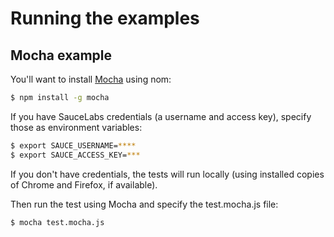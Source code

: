 # Running the examples

## Mocha example

You'll want to install [Mocha](http://mochajs.org) using nom:

```bash
$ npm install -g mocha
```

If you have SauceLabs credentials (a username and access key), specify those as environment variables:

```bash
$ export SAUCE_USERNAME=****
$ export SAUCE_ACCESS_KEY=***
```

If you don't have credentials, the tests will run locally (using installed copies of Chrome and Firefox, if available).

Then run the test using Mocha and specify the test.mocha.js file:

```bash
$ mocha test.mocha.js
```
